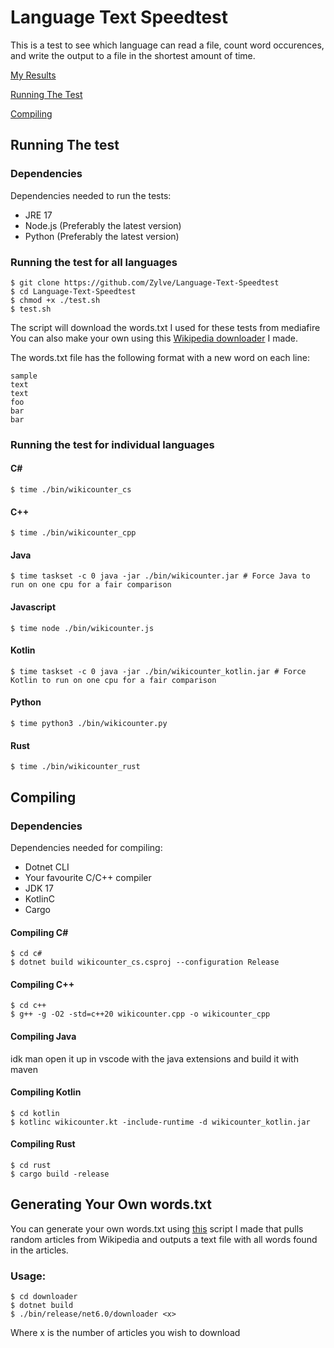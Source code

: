 # Language Text Speedtest
This is a test to see which language can read a file, count word occurences, and write the output to a file in the shortest amount of time.

[My Results](My_Results.txt)

[Running The Test](https://github.com/Zylve/Language-Text-Speedtest#running-the-test-for-individual-languages)

[Compiling](https://github.com/Zylve/Language-Text-Speedtest#compiling)

## Running The test

### Dependencies

Dependencies needed to run the tests:
- JRE 17
- Node.js (Preferably the latest version)
- Python (Preferably the latest version)

### Running the test for all languages
```
$ git clone https://github.com/Zylve/Language-Text-Speedtest
$ cd Language-Text-Speedtest
$ chmod +x ./test.sh
$ test.sh
```
The script will download the words.txt I used for these tests from mediafire
You can also make your own using this [Wikipedia downloader](https://github.com/Zylve/Language-Text-Speedtest#generating-your-own-wordstxt) I made.

The words.txt file has the following format with a new word on each line:
```
sample
text
text
foo
bar
bar
```

### Running the test for individual languages
#### C#
```
$ time ./bin/wikicounter_cs
```
#### C++
```
$ time ./bin/wikicounter_cpp
```
#### Java
```
$ time taskset -c 0 java -jar ./bin/wikicounter.jar # Force Java to run on one cpu for a fair comparison
```
#### Javascript
```
$ time node ./bin/wikicounter.js
```
#### Kotlin
```
$ time taskset -c 0 java -jar ./bin/wikicounter_kotlin.jar # Force Kotlin to run on one cpu for a fair comparison
```
#### Python
```
$ time python3 ./bin/wikicounter.py
```
#### Rust
```
$ time ./bin/wikicounter_rust
```

## Compiling

### Dependencies
Dependencies needed for compiling:
- Dotnet CLI
- Your favourite C/C++ compiler
- JDK 17
- KotlinC
- Cargo

#### Compiling C#
```
$ cd c#
$ dotnet build wikicounter_cs.csproj --configuration Release
```
#### Compiling C++
```
$ cd c++
$ g++ -g -O2 -std=c++20 wikicounter.cpp -o wikicounter_cpp
```
#### Compiling Java
idk man open it up in vscode with the java extensions and build it with maven
#### Compiling Kotlin
```
$ cd kotlin
$ kotlinc wikicounter.kt -include-runtime -d wikicounter_kotlin.jar
```
#### Compiling Rust
```
$ cd rust
$ cargo build -release
```

## Generating Your Own words.txt
You can generate your own words.txt using [this](downloader/downloader.cs) script I made that pulls random articles from Wikipedia and outputs a text file with all words found in the articles.
### Usage:
```
$ cd downloader
$ dotnet build
$ ./bin/release/net6.0/downloader <x>
```
Where x is the number of articles you wish to download
